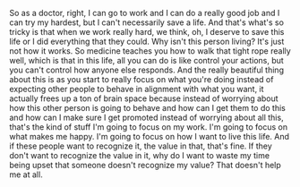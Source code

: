  So as a doctor, right, I can go to work and I can do a really good job and I can try my hardest, but I can't necessarily save a life. And that's what's so tricky is that when we work really hard, we think, oh, I deserve to save this life or I did everything that they could. Why isn't this person living? It's just not how it works. So medicine teaches you how to walk that tight rope really well, which is that in this life, all you can do is like control your actions, but you can't control how anyone else responds. And the really beautiful thing about this is as you start to really focus on what you're doing instead of expecting other people to behave in alignment with what you want, it actually frees up a ton of brain space because instead of worrying about how this other person is going to behave and how can I get them to do this and how can I make sure I get promoted instead of worrying about all this, that's the kind of stuff I'm going to focus on my work. I'm going to focus on what makes me happy. I'm going to focus on how I want to live this life. And if these people want to recognize it, the value in that, that's fine. If they don't want to recognize the value in it, why do I want to waste my time being upset that someone doesn't recognize my value? That doesn't help me at all.